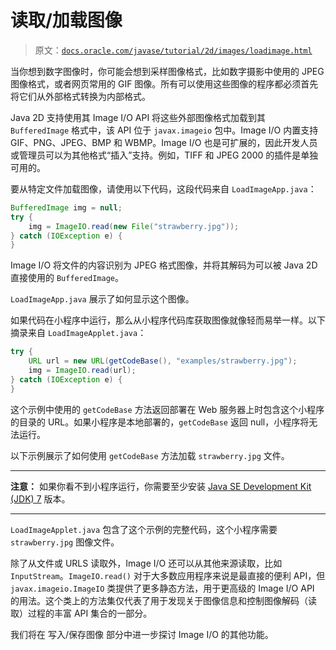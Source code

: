# 读取/加载图像

> 原文：[`docs.oracle.com/javase/tutorial/2d/images/loadimage.html`](https://docs.oracle.com/javase/tutorial/2d/images/loadimage.html)

当你想到数字图像时，你可能会想到采样图像格式，比如数字摄影中使用的 JPEG 图像格式，或者网页常用的 GIF 图像。所有可以使用这些图像的程序都必须首先将它们从外部格式转换为内部格式。

Java 2D 支持使用其 Image I/O API 将这些外部图像格式加载到其 `BufferedImage` 格式中，该 API 位于 `javax.imageio` 包中。Image I/O 内置支持 GIF、PNG、JPEG、BMP 和 WBMP。Image I/O 也是可扩展的，因此开发人员或管理员可以为其他格式“插入”支持。例如，TIFF 和 JPEG 2000 的插件是单独可用的。

要从特定文件加载图像，请使用以下代码，这段代码来自 `LoadImageApp.java`：

```java
BufferedImage img = null;
try {
    img = ImageIO.read(new File("strawberry.jpg"));
} catch (IOException e) {
}

```

Image I/O 将文件的内容识别为 JPEG 格式图像，并将其解码为可以被 Java 2D 直接使用的 `BufferedImage`。

`LoadImageApp.java` 展示了如何显示这个图像。

如果代码在小程序中运行，那么从小程序代码库获取图像就像轻而易举一样。以下摘录来自 `LoadImageApplet.java`：

```java
try {
    URL url = new URL(getCodeBase(), "examples/strawberry.jpg");
    img = ImageIO.read(url);
} catch (IOException e) {
}

```

这个示例中使用的 `getCodeBase` 方法返回部署在 Web 服务器上时包含这个小程序的目录的 URL。如果小程序是本地部署的，`getCodeBase` 返回 null，小程序将无法运行。

以下示例展示了如何使用 `getCodeBase` 方法加载 `strawberry.jpg` 文件。

<applet code="LoadImageApplet" archive="examples/lib/LoadImageApplet.jar" width="200" height="200" alt="LoadImageApplet example"><param name="permissions" value="sandbox"></applet>

* * *

**注意：** 如果你看不到小程序运行，你需要至少安装 [Java SE Development Kit (JDK) 7](http://www.oracle.com/technetwork/java/javase/downloads/index.html) 版本。

* * *

`LoadImageApplet.java` 包含了这个示例的完整代码，这个小程序需要 `strawberry.jpg` 图像文件。

除了从文件或 URLS 读取外，Image I/O 还可以从其他来源读取，比如 `InputStream`。`ImageIO.read()` 对于大多数应用程序来说是最直接的便利 API，但 `javax.imageio.ImageIO` 类提供了更多静态方法，用于更高级的 Image I/O API 的用法。这个类上的方法集仅代表了用于发现关于图像信息和控制图像解码（读取）过程的丰富 API 集合的一部分。

我们将在 写入/保存图像 部分中进一步探讨 Image I/O 的其他功能。
